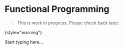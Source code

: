 # Functional Programming

> This is work in progress. Please check back later.
> 
{style="warning"}

Start typing here...